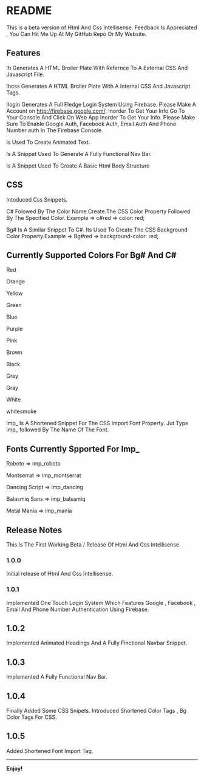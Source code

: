 # README

This is a beta version of Html And Css Intellisense. Feedback Is Appreciated , You Can Hit Me Up At My GitHub Repo Or My Website.

## Features
!h Generates A HTML Broiler Plate With Refernce To A External CSS And Javascript File.

!hcss Generates A HTML Broiler Plate With A Internal CSS And Javascript Tags.

!login Generates A Full Fledge Login System Using Firebase. Please Make A Account on http://firebase.google.com/. Inorder To Get Your Info Go To Your Console And Click On Web App Inorder To Get Your Info. Please Make Sure To Enable Google Auth, Facebook Auth, Email Auth And Phone Number auth In The Firebase Console.

<hanim> Is Used To Create Animated Text.

<hnav> Is A Snippet Used To Generate A Fully Functional Nav Bar.

<structure> Is A Snippet Used To Create A Basic Html Body Structure

## CSS

Intoduced Css Snippets.

C# Folowed By The Color Name Create The CSS Color Property Followed By The Specified Color. Example => c#red => color: red;

Bg# Is A Similar Snippet To C#. Its Used To Create The CSS Background Color Property.Example => Bg#red => background-color: red;

## Currently Supported Colors For Bg# And C#

Red

Orange

Yellow

Green

Blue

Purple

Pink

Brown

Black

Grey

Gray

White

whitesmoke

imp_ Is A Shortened Snippet For The CSS Import Font Property. Jut Type imp_ followed By The Name Of The Font.

## Fonts Currently Spported For Imp_

Roboto => imp_roboto

Montserrat => imp_montserrat

Dancing Script => imp_dancing

Balasmiq Sans => imp_balsamiq

Metal Mania => imp_mania

## Release Notes

This Is The First Working Beta / Release Of Html And Css Intellisense.

### 1.0.0

Initial release of Html And Css Intellisense.

### 1.0.1

Implemented One Touch Login System Which Features Google , Facebook , Email And Phone Number Authentication Using Firebase.

## 1.0.2

Implemented Animated Headings And A Fully Finctional Navbar Snippet.

## 1.0.3

Implemented A Fully Functional Nav Bar.

## 1.0.4

Finally Added Some CSS Snipets. Introduced Shortened Color Tags , Bg Color Tags For CSS.

## 1.0.5 

Added Shortened Font Import Tag.

-----------------------------------------------------------------------------------------------------------

**Enjoy!**
